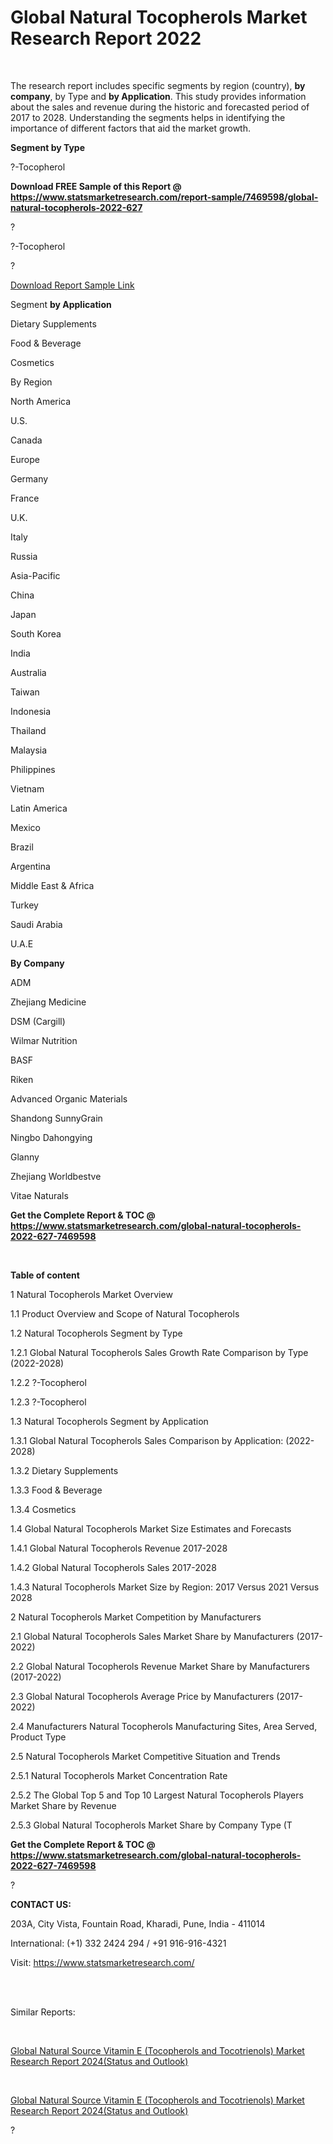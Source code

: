 <h1>Global Natural Tocopherols Market Research Report 2022</h1><br/><p>The research report includes specific segments by region (country), <strong>by company</strong>, by Type and <strong>by Application</strong>. This study provides information about the sales and revenue during the historic and forecasted period of 2017 to 2028. Understanding the segments helps in identifying the importance of different factors that aid the market growth.</p>
 
 
 
 <p><strong>Segment by Type</strong></p>
 
 
 
 <p>?-Tocopherol</p>
 
 
 
 <div><b>Download FREE Sample of this Report @ <a href="https://www.statsmarketresearch.com/download-free-sample/7469598/global-natural-tocopherols-2022-627">https://www.statsmarketresearch.com/report-sample/7469598/global-natural-tocopherols-2022-627</a></b></div>
 
 
 
 <p>? </p>
 
 
 
 <p>?-Tocopherol</p>
 
 
 
 <p>? </p>
 
 
 
 <p><a href="https://www.statsmarketresearch.com/download-free-sample/7469598/global-natural-tocopherols-2022-627">Download Report Sample Link</a></p>
 
 
 
 <p>Segment <strong>by Application</strong></p>
 
 
 
 <p>Dietary Supplements</p>
 
 
 
 <p>Food & Beverage</p>
 
 
 
 <p>Cosmetics</p>
 
 
 
 <p>By Region</p>
 
 
 
 <p>North America</p>
 
 
 
 <p>U.S.</p>
 
 
 
 <p>Canada</p>
 
 
 
 <p>Europe</p>
 
 
 
 <p>Germany</p>
 
 
 
 <p>France</p>
 
 
 
 <p>U.K.</p>
 
 
 
 <p>Italy</p>
 
 
 
 <p>Russia</p>
 
 
 
 <p>Asia-Pacific</p>
 
 
 
 <p>China</p>
 
 
 
 <p>Japan</p>
 
 
 
 <p>South Korea</p>
 
 
 
 <p>India</p>
 
 
 
 <p>Australia</p>
 
 
 
 <p>Taiwan</p>
 
 
 
 <p>Indonesia</p>
 
 
 
 <p>Thailand</p>
 
 
 
 <p>Malaysia</p>
 
 
 
 <p>Philippines</p>
 
 
 
 <p>Vietnam</p>
 
 
 
 <p>Latin America</p>
 
 
 
 <p>Mexico</p>
 
 
 
 <p>Brazil</p>
 
 
 
 <p>Argentina</p>
 
 
 
 <p>Middle East & Africa</p>
 
 
 
 <p>Turkey</p>
 
 
 
 <p>Saudi Arabia</p>
 
 
 
 <p>U.A.E</p>
 
 
 
 <p><strong>By Company</strong></p>
 
 
 
 <p>ADM</p>
 
 
 
 <p>Zhejiang Medicine</p>
 
 
 
 <p>DSM (Cargill)</p>
 
 
 
 <p>Wilmar Nutrition</p>
 
 
 
 <p>BASF</p>
 
 
 
 <p>Riken</p>
 
 
 
 <p>Advanced Organic Materials</p>
 
 
 
 <p>Shandong SunnyGrain</p>
 
 
 
 <p>Ningbo Dahongying</p>
 
 
 
 <p>Glanny</p>
 
 
 
 <p>Zhejiang Worldbestve</p>
 
 
 
 <p>Vitae Naturals</p>
 
 
 
 <div><b>Get the Complete Report & TOC @ <a href="https://www.statsmarketresearch.com/global-natural-tocopherols-2022-627-7469598">https://www.statsmarketresearch.com/global-natural-tocopherols-2022-627-7469598</a></b></div>
 
 
 
 <p><br />
 
 <b>Table of content</b></p>
 
 
 
 <p>1 Natural Tocopherols Market Overview<br />
 
 1.1 Product Overview and Scope of Natural Tocopherols<br />
 
 1.2 Natural Tocopherols Segment by Type<br />
 
 1.2.1 Global Natural Tocopherols Sales Growth Rate Comparison by Type (2022-2028)<br />
 
 1.2.2 ?-Tocopherol<br />
 
 1.2.3 ?-Tocopherol<br />
 
 1.3 Natural Tocopherols Segment by Application<br />
 
 1.3.1 Global Natural Tocopherols Sales Comparison by Application: (2022-2028)<br />
 
 1.3.2 Dietary Supplements<br />
 
 1.3.3 Food & Beverage<br />
 
 1.3.4 Cosmetics<br />
 
 1.4 Global Natural Tocopherols Market Size Estimates and Forecasts<br />
 
 1.4.1 Global Natural Tocopherols Revenue 2017-2028<br />
 
 1.4.2 Global Natural Tocopherols Sales 2017-2028<br />
 
 1.4.3 Natural Tocopherols Market Size by Region: 2017 Versus 2021 Versus 2028<br />
 
 2 Natural Tocopherols Market Competition by Manufacturers<br />
 
 2.1 Global Natural Tocopherols Sales Market Share by Manufacturers (2017-2022)<br />
 
 2.2 Global Natural Tocopherols Revenue Market Share by Manufacturers (2017-2022)<br />
 
 2.3 Global Natural Tocopherols Average Price by Manufacturers (2017-2022)<br />
 
 2.4 Manufacturers Natural Tocopherols Manufacturing Sites, Area Served, Product Type<br />
 
 2.5 Natural Tocopherols Market Competitive Situation and Trends<br />
 
 2.5.1 Natural Tocopherols Market Concentration Rate<br />
 
 2.5.2 The Global Top 5 and Top 10 Largest Natural Tocopherols Players Market Share by Revenue<br />
 
 2.5.3 Global Natural Tocopherols Market Share by Company Type (T</p>
 
 
 
 <div><b>Get the Complete Report & TOC @ <a href="https://www.statsmarketresearch.com/global-natural-tocopherols-2022-627-7469598">https://www.statsmarketresearch.com/global-natural-tocopherols-2022-627-7469598</a></b></div>
 
 
 
 <p>? </p>
 
 
 
 <p><b>CONTACT US:</b><br />
 
 203A, City Vista, Fountain Road, Kharadi, Pune, India - 411014<br />
 
 International: (+1) 332 2424 294 / +91 916-916-4321<br />
 
 Visit: <a href="https://www.statsmarketresearch.com/">https://www.statsmarketresearch.com/</a><br />
 
 <br />
 
 <br />
 
 Similar Reports:<br />
 
 <br />
 
 <a href="https://www.statsmarketresearch.com/global-natural-source-vitamin-e-2024-671-7890786">Global Natural Source Vitamin E (Tocopherols and Tocotrienols) Market Research Report 2024(Status and Outlook)</a><br />
 
 <br />
 
 <a href="https://www.statsmarketresearch.com/global-natural-source-vitamin-e-2024-184-7890882">Global Natural Source Vitamin E (Tocopherols and Tocotrienols) Market Research Report 2024(Status and Outlook)</a><br />
 
 ? </p>